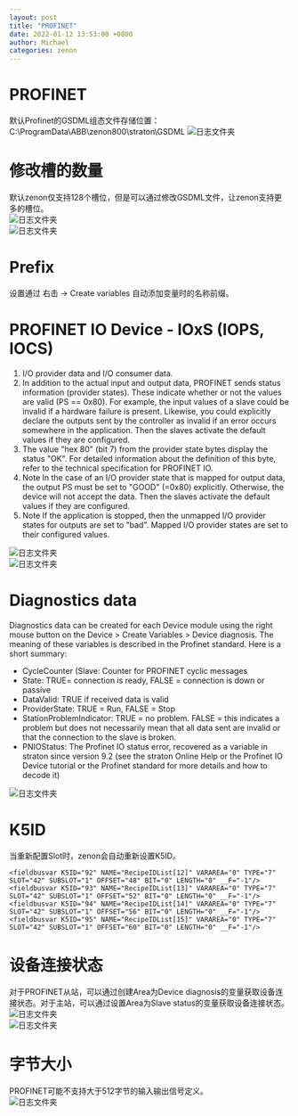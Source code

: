 ```yaml
---
layout: post
title: "PROFINET"
date: 2022-01-12 13:53:00 +0800
author: Michael
categories: zenon
---
```


# PROFINET
默认Profinet的GSDML组态文件存储位置：C:\ProgramData\ABB\zenon800\straton\GSDML
![日志文件夹](/assets/zenon/ScadaLogicVariableProperty.png)   

# 修改槽的数量
默认zenon仅支持128个槽位，但是可以通过修改GSDML文件，让zenon支持更多的槽位。  
![日志文件夹](/assets/zenon/GSDML_edit_screenshot.png)   
![日志文件夹](/assets/zenon/zenonLogic_screenshot_for_Profinet.png)   

# Prefix
设置通过 右击 -> Create variables 自动添加变量时的名称前缀。

# PROFINET IO Device - IOxS (IOPS, IOCS)
1. I/O provider data and I/O consumer data. 
1. In addition to the actual input and output data, PROFINET sends status information (provider states). These indicate whether or not the values are valid (PS == 0x80). For example, the input values of a slave could be invalid if a hardware failure is present. Likewise, you could explicitly declare the outputs sent by the controller as invalid if an error occurs somewhere in the application. Then the slaves activate the default values if they are configured.
1. The value "hex 80" (bit 7) from the provider state bytes display the status "OK". For detailed information about the definition of this byte, refer to the technical specification for PROFINET IO. 
1. Note In the case of an I/O provider state that is mapped for output data, the output PS must be set to "GOOD" (=0x80) explicitly. Otherwise, the device will not accept the data. Then the slaves activate the default values if they are configured.
1. Note If the application is stopped, then the unmapped I/O provider states for outputs are set to "bad". Mapped I/O provider states are set to their configured values.

![日志文件夹](/assets/zenon/ProfinetIOxS.png)   
![日志文件夹](/assets/zenon/PNIOStatus.png)   

# Diagnostics data
Diagnostics data can be created for each Device module using the right mouse button on the Device >
Create Variables > Device diagnosis. The meaning of these variables is described in the Profinet standard. Here is a short summary:

- CycleCounter (Slave: Counter for PROFINET cyclic messages
- State: TRUE= connection is ready, FALSE = connection is down or passive
- DataValid: TRUE if received data is valid
- ProviderState: TRUE = Run, FALSE = Stop
- StationProblemIndicator: TRUE = no problem. FALSE = this indicates a problem but does not necessarily mean that all data sent are invalid or that the connection to the slave is broken.
- PNIOStatus: The Profinet IO status error, recovered as a variable in straton since version 9.2 (see the straton Online Help or the Profinet IO Device tutorial or the Profinet standard for more details and how to decode it)

![日志文件夹](/assets/zenon/PNDiagnosticsData.png)   

# K5ID
当重新配置Slot时，zenon会自动重新设置K5ID。  
	
	<fieldbusvar K5ID="92" NAME="RecipeIDList[12]" VARAREA="0" TYPE="7" SLOT="42" SUBSLOT="1" OFFSET="48" BIT="0" LENGTH="0" __F="-1"/>
	<fieldbusvar K5ID="93" NAME="RecipeIDList[13]" VARAREA="0" TYPE="7" SLOT="42" SUBSLOT="1" OFFSET="52" BIT="0" LENGTH="0" __F="-1"/>
	<fieldbusvar K5ID="94" NAME="RecipeIDList[14]" VARAREA="0" TYPE="7" SLOT="42" SUBSLOT="1" OFFSET="56" BIT="0" LENGTH="0" __F="-1"/>
	<fieldbusvar K5ID="95" NAME="RecipeIDList[15]" VARAREA="0" TYPE="7" SLOT="42" SUBSLOT="1" OFFSET="60" BIT="0" LENGTH="0" __F="-1"/>

# 设备连接状态
对于PROFINET从站，可以通过创建Area为Device diagnosis的变量获取设备连接状态。对于主站，可以通过设置Area为Slave status的变量获取设备连接状态。  
![日志文件夹](/assets/zenon/PNSlaveCommOK.png)   
![日志文件夹](/assets/zenon/PNMasterCommOK.png)   

# 字节大小
PROFINET可能不支持大于512字节的输入输出信号定义。  
![日志文件夹](/assets/zenon/PROFINETmaximumdatalength.png)  